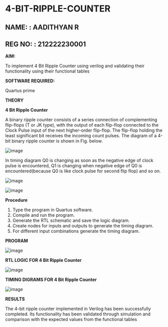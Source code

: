 # 4-BIT-RIPPLE-COUNTER

## NAME: : AADITHYAN R
## REG NO: : 212222230001

**AIM:**

To implement  4 Bit Ripple Counter using verilog and validating their functionality using their functional tables

**SOFTWARE REQUIRED:**

Quartus prime

**THEORY**

**4 Bit Ripple Counter**

A binary ripple counter consists of a series connection of complementing flip-flops (T or JK type), with the output of each flip-flop connected to the Clock Pulse input of the next higher-order flip-flop. The flip-flop holding the least significant bit receives the incoming count pulses. The diagram of a 4-bit binary ripple counter is shown in Fig. below.

![image](https://github.com/naavaneetha/4-BIT-RIPPLE-COUNTER/assets/154305477/cb4b74d4-31ab-4359-95d0-d22e67daba13)

In timing diagram Q0 is changing as soon as the negative edge of clock pulse is encountered, Q1 is changing when negative edge of Q0 is encountered(because Q0 is like clock pulse for second flip flop) and so on.

![image](https://github.com/naavaneetha/4-BIT-RIPPLE-COUNTER/assets/154305477/a573a7d6-014e-4e54-93e6-e2ac9530960b)

![image](https://github.com/naavaneetha/4-BIT-RIPPLE-COUNTER/assets/154305477/85e1958a-2fc1-49bb-9a9f-d58ccbf3663c)

**Procedure**

1.	Type the program in Quartus software.
2.	Compile and run the program.
3.	Generate the RTL schematic and save the logic diagram.
4.	Create nodes for inputs and outputs to generate the timing diagram.
5.	For different input combinations generate the timing diagram.


**PROGRAM**

![image](https://github.com/ADITYA-205/4-BIT-RIPPLE-COUNTER/assets/169021938/49fcd884-f660-4977-b4d0-ccc55531c07c)


**RTL LOGIC FOR 4 Bit Ripple Counter**

![image](https://github.com/ADITYA-205/4-BIT-RIPPLE-COUNTER/assets/169021938/28d220b5-ca1d-4480-809b-780cd6a2badb)


**TIMING DIGRAMS FOR 4 Bit Ripple Counter**

![image](https://github.com/ADITYA-205/4-BIT-RIPPLE-COUNTER/assets/169021938/5a83e6c5-8098-40cd-8b37-3893bf3e6bdd)


**RESULTS**

The 4-bit ripple counter implemented in Verilog has been successfully completed. Its functionality has been validated through simulation and comparison with the expected values from the functional tables

